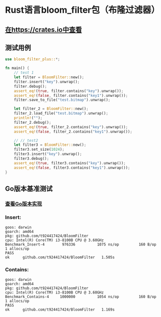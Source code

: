 # Rust语言bloom_filter包（布隆过滤器）

## [在https://crates.io中查看](https://crates.io/crates/bloom_filter_plus)

## 测试用例
```rust
use bloom_filter_plus::*;

fn main() {
    // test 1
    let filter = BloomFilter::new();
    filter.insert("key").unwrap();
    filter.debug();
    assert_eq!(true, filter.contains("key").unwrap());
    assert_eq!(false, filter.contains("key1").unwrap());
    filter.save_to_file("test.bitmap").unwrap();

    let filter_2 = BloomFilter::new();
    filter_2.load_file("test.bitmap").unwrap();
    println!("");
    filter_2.debug();
    assert_eq!(true, filter_2.contains("key").unwrap());
    assert_eq!(false, filter_2.contains("key1").unwrap());

    // // test2
    let filter3 = BloomFilter::new();
    filter3.set_size(1024);
    filter3.insert("key").unwrap();
    filter3.debug();
    assert_eq!(true, filter3.contains("key").unwrap());
    assert_eq!(false, filter3.contains("key1").unwrap());
}

```
## Go版本基准测试 
### [查看Go版本实现](https://github.com/t924417424/BloomFilter)
### Insert:
```
goos: darwin
goarch: amd64
pkg: github.com/t924417424/BloomFilter
cpu: Intel(R) Core(TM) i3-8100B CPU @ 3.60GHz
Benchmark_Insert-4   	  976336	      1075 ns/op	     160 B/op	       1 allocs/op
PASS
ok  	github.com/t924417424/BloomFilter	1.505s
```
### Contains:
```
goos: darwin
goarch: amd64
pkg: github.com/t924417424/BloomFilter
cpu: Intel(R) Core(TM) i3-8100B CPU @ 3.60GHz
Benchmark_Contains-4   	 1000000	      1054 ns/op	     160 B/op	       1 allocs/op
PASS
ok  	github.com/t924417424/BloomFilter	1.169s
```